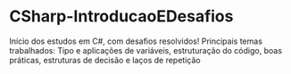 # CSharp-IntroducaoEDesafios
Início dos estudos em C#, com desafios resolvidos! Principais temas trabalhados: Tipo e aplicações de variáveis, estruturação do código, boas práticas,  estruturas de decisão e laços de repetição
